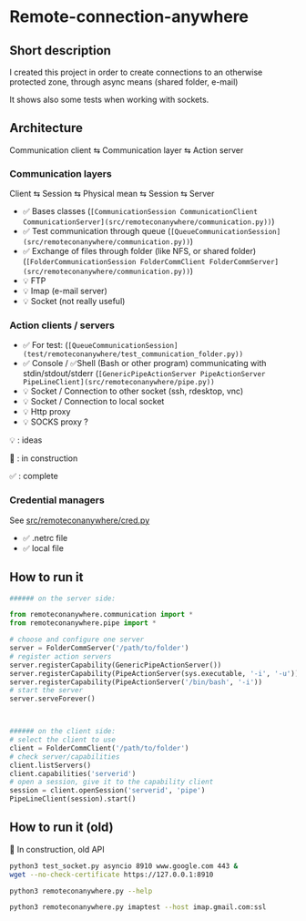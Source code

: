 # Remote-connection-anywhere

## Short description
I created this project in order to create connections to an otherwise protected zone, through async means (shared folder, e-mail)

It shows also some tests when working with sockets.

## Architecture

Communication client ⇆ Communication layer ⇆ Action server

### Communication layers

Client ⇆ Session ⇆ Physical mean ⇆ Session ⇆ Server

* ✅ Bases classes (`[CommunicationSession CommunicationClient CommunicationServer](src/remoteconanywhere/communication.py))`)
* ✅ Test communication through queue (`[QueueCommunicationSession](src/remoteconanywhere/communication.py))`)
* ✅  Exchange of files through folder (like NFS, or shared folder) (`[FolderCommunicationSession FolderCommClient FolderCommServer](src/remoteconanywhere/communication.py))`)
* 💡 FTP
* 💡  Imap (e-mail server)
* 💡 Socket (not really useful)

### Action clients / servers

* ✅ For test: (`[QueueCommunicationSession](test/remoteconanywhere/test_communication_folder.py))`
* ✅ Console / ✅Shell (Bash or other program) communicating with stdin/stdout/stderr  (`[GenericPipeActionServer PipeActionServer PipeLineClient](src/remoteconanywhere/pipe.py))`
* 💡 Socket / Connection to other socket (ssh, rdesktop, vnc)
* 💡 Socket / Connection to local socket
* 💡 Http proxy
* 💡 SOCKS proxy ?

💡 : ideas 

🚧 : in construction

✅ : complete

### Credential managers
See [src/remoteconanywhere/cred.py](src/remoteconanywhere/cred.py)
* ✅  .netrc file
* ✅ local file  

## How to run it
```python
###### on the server side:

from remoteconanywhere.communication import *
from remoteconanywhere.pipe import *

# choose and configure one server
server = FolderCommServer('/path/to/folder')
# register action servers
server.registerCapability(GenericPipeActionServer())
server.registerCapability(PipeActionServer(sys.executable, '-i', '-u'))
server.registerCapability(PipeActionServer('/bin/bash', '-i'))
# start the server
server.serveForever()



###### on the client side:
# select the client to use
client = FolderCommClient('/path/to/folder')
# check server/capabilities
client.listServers()
client.capabilities('serverid')
# open a session, give it to the capability client
session = client.openSession('serverid', 'pipe')
PipeLineClient(session).start()

```



## How to run it (old)
🚧 In construction, old API

```bash
python3 test_socket.py asyncio 8910 www.google.com 443 &
wget --no-check-certificate https://127.0.0.1:8910
```


```bash
python3 remoteconanywhere.py --help
```

```bash
python3 remoteconanywhere.py imaptest --host imap.gmail.com:ssl
```
